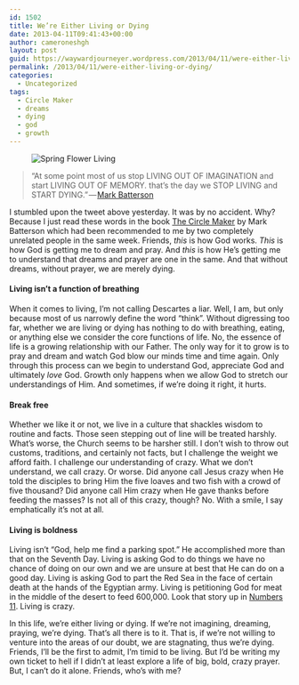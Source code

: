 ```yaml
---
id: 1502
title: We’re Either Living or Dying
date: 2013-04-11T09:41:43+00:00
author: cameroneshgh
layout: post
guid: https://waywardjourneyer.wordpress.com/2013/04/11/were-either-living-or-dying/
permalink: /2013/04/11/were-either-living-or-dying/
categories:
  - Uncategorized
tags:
  - Circle Maker
  - dreams
  - dying
  - god
  - growth
---
```

<figure> 

<img alt="Spring Flower Living" src="https://waywardjourneyer.files.wordpress.com/2013/04/18986-0kbmfrhfgrb2m4y92.jpg?w=525" data-recalc-dims="1" />
  
</figure> 

> “At some point most of us stop LIVING OUT OF IMAGINATION and start LIVING OUT OF MEMORY. that’s the day we STOP LIVING and START DYING.” — <a href="http://markbatterson.com/" title="Mark Batterson" target="_blank">Mark Batterson</a> 

I stumbled upon the tweet above yesterday. It was by no accident. Why? Because I just read these words in the book <a href="http://thecirclemaker.com/" title="The Circle Maker" target="_blank">The Circle Maker</a> by Mark Batterson which had been recommended to me by two completely unrelated people in the same week. Friends, _this_ is how God works. _This_ is how God is getting me to dream and pray. And _this_ is how He’s getting me to understand that dreams and prayer are one in the same. And that without dreams, without prayer, we are merely dying.

#### Living isn’t a function of breathing

When it comes to living, I’m not calling Descartes a liar. Well, I am, but only because most of us narrowly define the word “think”. Without digressing too far, whether we are living or dying has nothing to do with breathing, eating, or anything else we consider the core functions of life. No, the essence of life is a growing relationship with our Father. The only way for it to grow is to pray and dream and watch God blow our minds time and time again. Only through this process can we begin to understand God, appreciate God and ultimately _love_ God. Growth only happens when we allow God to stretch our understandings of Him. And sometimes, if we’re doing it right, it hurts.

#### Break free

Whether we like it or not, we live in a culture that shackles wisdom to routine and facts. Those seen stepping out of line will be treated harshly. What’s worse, the Church seems to be harsher still. I don’t wish to throw out customs, traditions, and certainly not facts, but I challenge the weight we afford faith. I challenge our understanding of crazy. What we don’t understand, we call crazy. Or worse. Did anyone call Jesus crazy when He told the disciples to bring Him the five loaves and two fish with a crowd of five thousand? Did anyone call Him crazy when He gave thanks before feeding the masses? Is not all of this crazy, though? No. With a smile, I say emphatically it’s not at all.

#### Living is boldness

Living isn’t “God, help me find a parking spot.” He accomplished more than that on the Seventh Day. Living is asking God to do things we have no chance of doing on our own and we are unsure at best that He can do on a good day. Living is asking God to part the Red Sea in the face of certain death at the hands of the Egyptian army. Living is petitioning God for meat in the middle of the desert to feed 600,000. Look that story up in <a href="http://www.biblegateway.com/passage/?search=numbers%2011&version=ESV" title="Numbers 11" target="_blank">Numbers 11</a>. Living is crazy.

In this life, we’re either living or dying. If we’re not imagining, dreaming, praying, we’re dying. That’s all there is to it. That is, if we’re not willing to venture into the areas of our doubt, we are stagnating, thus we’re dying. Friends, I’ll be the first to admit, I’m timid to be living. But I’d be writing my own ticket to hell if I didn’t at least explore a life of big, bold, crazy prayer. But, I can’t do it alone. Friends, who’s with me?